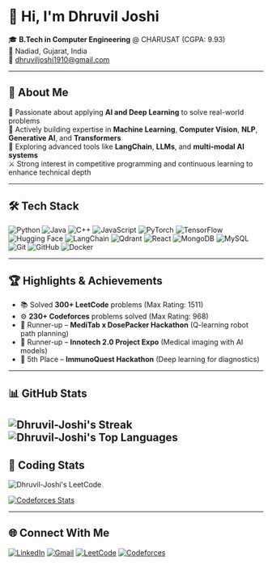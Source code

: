 # 👋 Hi, I'm Dhruvil Joshi

🎓 **B.Tech in Computer Engineering** @ CHARUSAT (CGPA: 9.93)  
📍 Nadiad, Gujarat, India  
📧 dhruviljoshi1910@gmail.com  

---

## 💫 About Me

🚀 Passionate about applying **AI and Deep Learning** to solve real-world problems  
🧠 Actively building expertise in **Machine Learning**, **Computer Vision**, **NLP**, **Generative AI**, and **Transformers**  
🧩 Exploring advanced tools like **LangChain**, **LLMs**, and **multi-modal AI systems**  
⚔️ Strong interest in competitive programming and continuous learning to enhance technical depth  

---

## 🛠️ Tech Stack

![Python](https://img.shields.io/badge/Python-3776AB?style=for-the-badge&logo=python&logoColor=white)
![Java](https://img.shields.io/badge/Java-ED8B00?style=for-the-badge&logo=java&logoColor=white)
![C++](https://img.shields.io/badge/C++-00599C?style=for-the-badge&logo=c%2b%2b&logoColor=white)
![JavaScript](https://img.shields.io/badge/JavaScript-F7DF1E?style=for-the-badge&logo=javascript&logoColor=black)
![PyTorch](https://img.shields.io/badge/PyTorch-EE4C2C?style=for-the-badge&logo=pytorch&logoColor=white)
![TensorFlow](https://img.shields.io/badge/TensorFlow-FF6F00?style=for-the-badge&logo=tensorflow&logoColor=white)
![Hugging Face](https://img.shields.io/badge/HuggingFace-FFD21F?style=for-the-badge&logo=huggingface&logoColor=black)
![LangChain](https://img.shields.io/badge/LangChain-00B3E6?style=for-the-badge&logo=data&logoColor=white)
![Qdrant](https://img.shields.io/badge/Qdrant-1D3557?style=for-the-badge&logo=vector&logoColor=white)
![React](https://img.shields.io/badge/React-20232A?style=for-the-badge&logo=react&logoColor=61DAFB)
![MongoDB](https://img.shields.io/badge/MongoDB-4EA94B?style=for-the-badge&logo=mongodb&logoColor=white)
![MySQL](https://img.shields.io/badge/MySQL-00758F?style=for-the-badge&logo=mysql&logoColor=white)
![Git](https://img.shields.io/badge/Git-F05032?style=for-the-badge&logo=git&logoColor=white)
![GitHub](https://img.shields.io/badge/GitHub-181717?style=for-the-badge&logo=github&logoColor=white)
![Docker](https://img.shields.io/badge/Docker-2496ED?style=for-the-badge&logo=docker&logoColor=white)

---

## 🏆 Highlights & Achievements

- 📚 Solved **300+ LeetCode** problems (Max Rating: 1511)  
- ⚙️ **230+ Codeforces** problems solved (Max Rating: 968)  
- 🥈 Runner-up – **MediTab x DosePacker Hackathon** (Q-learning robot path planning)  
- 🧬 Runner-up – **Innotech 2.0 Project Expo** (Medical imaging with AI models)  
- 🧠 5th Place – **ImmunoQuest Hackathon** (Deep learning for diagnostics)  

---

## 📊 GitHub Stats

![Dhruvil-Joshi's Streak](https://github-readme-streak-stats.herokuapp.com/?user=Dhruvil-Joshi&theme=dark&hide_border=false)
![Dhruvil-Joshi's Top Languages](https://github-readme-stats.vercel.app/api/top-langs/?username=Dhruvil-Joshi&theme=dark&show_icons=true&hide_border=false&layout=compact)
---

## 🏅 Coding Stats

![Dhruvil-Joshi's LeetCode](https://leetcard.jacoblin.cool/dhruviljoshi1910?ext=heatmap&theme=dark)

[![Codeforces Stats](https://codeforces-readme-stats.vercel.app/api/card?username=dhruviljoshi1910&theme=github_dark&disable_animations=false&show_icons=true&force_username=true)](https://codeforces.com/profile/dhruviljoshi1910)

---

## 🌐 Connect With Me

[![LinkedIn](https://img.shields.io/badge/LinkedIn-0A66C2?style=for-the-badge&logo=linkedin&logoColor=white)](https://www.linkedin.com/in/dhruvil-joshi-11a8911b6)
[![Gmail](https://img.shields.io/badge/Gmail-D14836?style=for-the-badge&logo=gmail&logoColor=white)](mailto:dhruviljoshi1910@gmail.com)
[![LeetCode](https://img.shields.io/badge/LeetCode-FFA116?style=for-the-badge&logo=leetcode&logoColor=black)](https://leetcode.com/dhruviljoshi1910)
[![Codeforces](https://img.shields.io/badge/Codeforces-1F8ACB?style=for-the-badge&logo=codeforces&logoColor=white)](https://codeforces.com/profile/dhruviljoshi1910)

